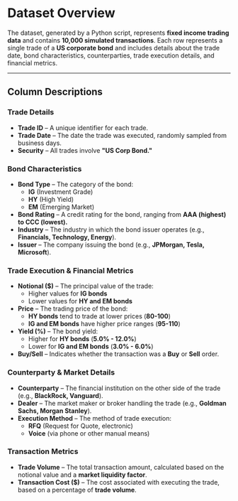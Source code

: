 # Dataset Overview

The dataset, generated by a Python script, represents **fixed income trading data** and contains **10,000 simulated transactions**. Each row represents a single trade of a **US corporate bond** and includes details about the trade date, bond characteristics, counterparties, trade execution details, and financial metrics.

---

## Column Descriptions

### **Trade Details**
- **Trade ID** – A unique identifier for each trade.
- **Trade Date** – The date the trade was executed, randomly sampled from business days.
- **Security** – All trades involve **"US Corp Bond."**

### **Bond Characteristics**
- **Bond Type** – The category of the bond:
  - **IG** (Investment Grade)
  - **HY** (High Yield)
  - **EM** (Emerging Market)
- **Bond Rating** – A credit rating for the bond, ranging from **AAA (highest) to CCC (lowest).**
- **Industry** – The industry in which the bond issuer operates (e.g., **Financials, Technology, Energy**).
- **Issuer** – The company issuing the bond (e.g., **JPMorgan, Tesla, Microsoft**).

### **Trade Execution & Financial Metrics**
- **Notional ($)** – The principal value of the trade:
  - Higher values for **IG bonds**  
  - Lower values for **HY and EM bonds**
- **Price** – The trading price of the bond:
  - **HY bonds** tend to trade at lower prices (**80-100**)
  - **IG and EM bonds** have higher price ranges (**95-110**)
- **Yield (%)** – The bond yield:
  - Higher for **HY bonds** (**5.0% - 12.0%**)
  - Lower for **IG and EM bonds** (**3.0% - 6.0%**)
- **Buy/Sell** – Indicates whether the transaction was a **Buy** or **Sell** order.

### **Counterparty & Market Details**
- **Counterparty** – The financial institution on the other side of the trade (e.g., **BlackRock, Vanguard**).
- **Dealer** – The market maker or broker handling the trade (e.g., **Goldman Sachs, Morgan Stanley**).
- **Execution Method** – The method of trade execution:
  - **RFQ** (Request for Quote, electronic)
  - **Voice** (via phone or other manual means)

### **Transaction Metrics**
- **Trade Volume** – The total transaction amount, calculated based on the notional value and a **market liquidity factor**.
- **Transaction Cost ($)** – The cost associated with executing the trade, based on a percentage of **trade volume**.
